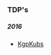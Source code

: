 ### TDP's
##### 2016
* [KgpKubs](https://github.com/KRSSG/Papers/blob/master/Robocup3D/Kgpkubs_TDP.pdf)